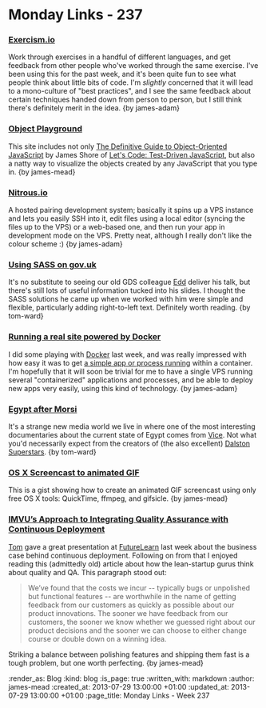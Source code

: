 Monday Links - 237
============

### [Exercism.io](http://exercism.io)

Work through exercises in a handful of different languages, and get feedback from other people who've worked through the same exercise. I've been using this for the past week, and it's been quite fun to see what people think about little bits of code. I'm *slightly* concerned that it will lead to a mono-culture of "best practices", and I see the same feedback about certain techniques handed down from person to person, but I still think there's definitely merit in the idea. {by james-adam}


### [Object Playground](http://www.objectplayground.com/)

This site includes not only [The Definitive Guide to Object-Oriented JavaScript](http://www.youtube.com/watch?v=PMfcsYzj-9M) by James Shore of [Let's Code: Test-Driven JavaScript](http://www.letscodejavascript.com/), but also a natty way to visualize the objects created by any JavaScript that you type in. {by james-mead}


### [Nitrous.io](https://www.nitrous.io)

A hosted pairing development system; basically it spins up a VPS instance and lets you easily SSH into it, edit files using a local editor (syncing the files up to the VPS) or a web-based one, and then run your app in development mode on the VPS. Pretty neat, although I really don't like the colour scheme :) {by james-adam}


### [Using SASS on gov.uk](https://speakerdeck.com/edds/using-sass-on-gov-dot-uk)

It's no substitute to seeing our old GDS colleague [Edd](https://twitter.com/edds) deliver his talk, but there's still lots of useful information tucked into his slides.  I thought the SASS solutions he came up when we worked with him were simple and flexible, particularly adding right-to-left text.  Definitely worth reading. {by tom-ward}


### [Running a real site powered by Docker](http://nick.stinemat.es/#rethink-docker-technology)

I did some playing with [Docker](http://docker.io/) last week, and was really impressed with how easy it was to get [a simple app or process running](http://docs.docker.io/en/latest/examples/hello_world/) within a container. I'm hopefully that it will soon be trivial for me to have a single VPS running several "containerized" applications and processes, and be able to deploy new apps very easily, using this kind of technology. {by james-adam}


### [Egypt after Morsi](http://www.vice.com/en_uk/vice-news/egypt-after-morsi-part-1)

It's a strange new media world we live in where one of the most interesting documentaries about the current state of Egypt comes from [Vice](http://www.vice.com). Not what you'd necessarily expect from the creators of (the also excellent) [Dalston Superstars](http://www.vice.com/en_uk/dalston-superstars/dalston-superstars). {by tom-ward}


### [OS X Screencast to animated GIF](https://gist.github.com/dergachev/4627207)

This is a gist showing how to create an animated GIF screencast using only free OS X tools: QuickTime, ffmpeg, and gifsicle. {by james-mead}


### [IMVU’s Approach to Integrating Quality Assurance with Continuous Deployment](http://engineering.imvu.com/2010/04/09/imvus-approach-to-integrating-quality-assurance-with-continuous-deployment/)

[Tom](/tom-ward) gave a great presentation at [FutureLearn](http://futurelearn.com) last week about the business case behind continuous deployment. Following on from that I enjoyed reading this (admittedly old) article about how the lean-startup gurus think about quality and QA. This paragraph stood out:

> We’ve found that the costs we incur -- typically bugs or unpolished but functional features -- are worthwhile in the name of getting feedback from our customers as quickly as possible about our product innovations. The sooner we have feedback from our customers, the sooner we know whether we guessed right about our product decisions and the sooner we can choose to either change course or double down on a winning idea.

Striking a balance between polishing features and shipping them fast is a tough problem, but one worth perfecting. {by james-mead}


:render_as: Blog
:kind: blog
:is_page: true
:written_with: markdown
:author: james-mead
:created_at: 2013-07-29 13:00:00 +01:00
:updated_at: 2013-07-29 13:00:00 +01:00
:page_title: Monday Links - Week 237
